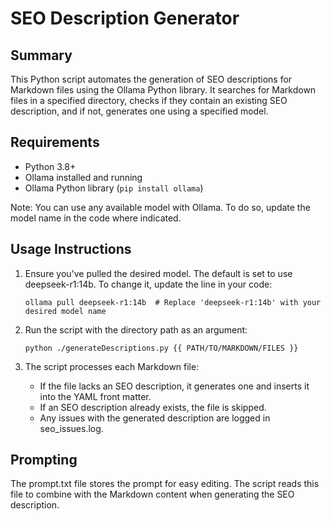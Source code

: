 # SEO Description Generator

## Summary

This Python script automates the generation of SEO descriptions for Markdown files using the Ollama Python library. It searches for Markdown files in a specified directory, checks if they contain an existing SEO description, and if not, generates one using a specified model.

## Requirements

* Python 3.8+
* Ollama installed and running
* Ollama Python library (`pip install ollama`)

Note: You can use any available model with Ollama. To do so, update the model name in the code where indicated.

## Usage Instructions

1. Ensure you've pulled the desired model. The default is set to use deepseek-r1:14b. To change it, update the line in your code:

    ```
    ollama pull deepseek-r1:14b  # Replace 'deepseek-r1:14b' with your desired model name
    ```

2. Run the script with the directory path as an argument:

    ```
    python ./generateDescriptions.py {{ PATH/TO/MARKDOWN/FILES }}
    ```

3. The script processes each Markdown file:
    * If the file lacks an SEO description, it generates one and inserts it into the YAML front matter.
    * If an SEO description already exists, the file is skipped.
    * Any issues with the generated description are logged in seo_issues.log.

## Prompting

The prompt.txt file stores the prompt for easy editing. The script reads this file to combine with the Markdown content when generating the SEO description.
